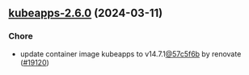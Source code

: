 

## [kubeapps-2.6.0](https://github.com/truecharts/charts/compare/kubeapps-2.5.1...kubeapps-2.6.0) (2024-03-11)

### Chore



- update container image kubeapps to v14.7.1[@57c5f6b](https://github.com/57c5f6b) by renovate ([#19120](https://github.com/truecharts/charts/issues/19120))